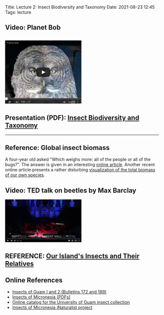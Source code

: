 Title: Lecture 2: Insect Biodiversity and Taxonomy
Date: 2021-08-23 12:45
Tags: lecture

## Video: Planet Bob
[![Planet Bob](/images/PlanetBob.png)](https://www.youtube.com/watch?feature=player_embedded&v=mwuASmP7TfU)
---
## Presentation (PDF): [Insect Biodiversity and Taxonomy](/pdfs/nomenclature.pdf)
---
## Reference: Global insect biomass
A four-year old asked "Which weighs more: all of the people or all of the bugs?".
The answer is given in an interesting [online article](https://fivethirtyeight.com/features/the-bugs-of-the-world-could-squish-us-all/).
Another recent online article presents a rather disturbing
[visualization of the total biomass of our own species](https://futurism.com/disturbing-simulation-shows-what-would-happen-if-you-blended-up-every-living-human).

## Video: TED talk on beetles by Max Barclay
[![VIDEO: Max Barclay talks about beetles](/images/MaxBarclay.png)](https://youtu.be/ZGcu8WwheUU)

## REFERENCE: [Our Island's Insects and Their Relatives](/pdfs/InsectBiology.pdf)

## Online References
* [Insects of Guam I and 2 (Bulletins 172 and 189)](http://hbs.bishopmuseum.org/pubs-online/bpbm-bulletins.html)
* [Insects of Micronesia (PDFs)](http://hbs.bishopmuseum.org/pubs-online/iom.html)
* [Online catalog for the University of Guam insect collection](https://scan-bugs.org/portal/collections/misc/collprofiles.php?collid=180)
* [Insects of Micronesia iNaturalist project](https://www.inaturalist.org/projects/insects-of-micronesia)
